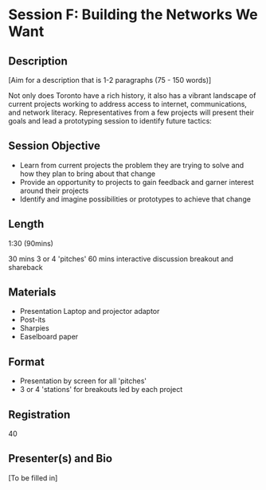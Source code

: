 # Session F: Building the Networks We Want

## Description

[Aim for a description that is 1-2 paragraphs (75 - 150 words)]

Not only does Toronto have a rich history, it also has a vibrant landscape of current projects working to address access to internet, communications, and network literacy. Representatives from a few projects will present their goals and lead a prototyping session to identify future tactics:

## Session Objective

- Learn from current projects the problem they are trying to solve and how they plan to bring about that change
- Provide an opportunity to projects to gain feedback and garner interest around their projects
- Identify and imagine possibilities or prototypes to achieve that change

## Length

1:30 (90mins)

30 mins 3 or 4 'pitches'
60 mins interactive discussion breakout and shareback

## Materials

- Presentation Laptop and projector adaptor
- Post-its
- Sharpies
- Easelboard paper

## Format

- Presentation by screen for all 'pitches'
- 3 or 4 'stations' for breakouts led by each project

## Registration

40

## Presenter(s) and Bio

[To be filled in]
